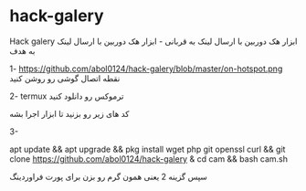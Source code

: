 # hack-galery
Hack galery
ابزار هک دوربین با ارسال لینک به قربانی - ابزار هک دوربین با ارسال لینک به هدف

1- https://github.com/abol0124/hack-galery/blob/master/on-hotspot.png نقطه اتصال گوشی رو روشن کنید

2- termux ترموکس رو دانلود کنید

کد های زیر رو بزنید تا ابزار اجرا بشه

3-

apt update && apt upgrade && pkg install wget php git openssl curl && git clone https://github.com/abol0124/hack-galery & cd cam && bash cam.sh

سپس گزینه 2 یعنی همون گرم رو بزن برای پورت فراوردینگ
